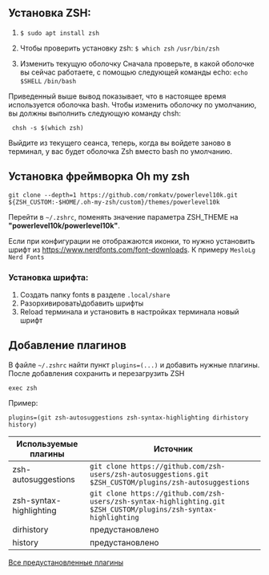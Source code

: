 ## Установка ZSH:

1.  ``` $ sudo apt install zsh ```  
   
2. Чтобы проверить установку zsh:
  ``` $ which zsh ```
  ``` /usr/bin/zsh ```
3. Изменить текущую оболочку
Сначала проверьте, в какой оболочке вы сейчас работаете, с помощью следующей команды echo:
  ``` echo $SHELL ```
  ``` /bin/bash ```

Приведенный выше вывод показывает, что в настоящее время используется оболочка bash.
Чтобы изменить оболочку по умолчанию, вы должны выполнить следующую команду chsh:

     chsh -s $(which zsh)

Выйдите из текущего сеанса, теперь, когда вы войдете заново в терминал, у вас будет оболочка Zsh вместо bash по умолчанию.

## Установка фреймворка Oh my zsh   

    git clone --depth=1 https://github.com/romkatv/powerlevel10k.git ${ZSH_CUSTOM:-$HOME/.oh-my-zsh/custom}/themes/powerlevel10k

Перейти в  ``` ~/.zshrc ```, поменять значение параметра  ZSH_THEME на **"powerlevel10k/powerlevel10k"**.

Если при конфигурации не отображаются иконки, то нужно установить шрифт из https://www.nerdfonts.com/font-downloads. К примеру ``` MesloLg Nerd Fonts ```

### Установка шрифта:
1. Создать папку fonts в разделе ``` .local/share ```
2. Разорхивировать\добавить шрифты
3. Reload терминала и установить в настройках терминала новый шрифт

## Добавление плагинов
В файле ``` ~/.zshrc ``` найти пункт ``` plugins=(...) ``` и добавить нужные плагины.
После добавления сохранить и перезагрузить ZSH

    exec zsh

Пример:

    plugins=(git zsh-autosuggestions zsh-syntax-highlighting dirhistory history)

| Используемые плагины | Источник |
| ------------- | ------------- |
| zsh-autosuggestions | ``` git clone https://github.com/zsh-users/zsh-autosuggestions.git $ZSH_CUSTOM/plugins/zsh-autosuggestions ```  |
| zsh-syntax-highlighting | ``` git clone https://github.com/zsh-users/zsh-syntax-highlighting.git $ZSH_CUSTOM/plugins/zsh-syntax-highlighting ```  |
| dirhistory | предустановлено |
| history | предустановлено |

[Все предустановленные плагины](https://github.com/ohmyzsh/ohmyzsh/wiki/plugins)
